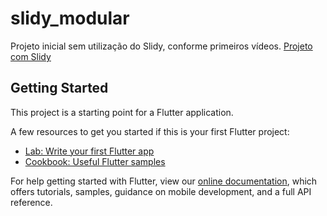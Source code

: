 # slidy_modular

Projeto inicial sem utilização do Slidy, conforme primeiros vídeos.
[Projeto com Slidy](https://github.com/MatheusSchipper/slidy_modular_aula_2)

## Getting Started

This project is a starting point for a Flutter application.

A few resources to get you started if this is your first Flutter project:

- [Lab: Write your first Flutter app](https://flutter.dev/docs/get-started/codelab)
- [Cookbook: Useful Flutter samples](https://flutter.dev/docs/cookbook)

For help getting started with Flutter, view our
[online documentation](https://flutter.dev/docs), which offers tutorials,
samples, guidance on mobile development, and a full API reference.
